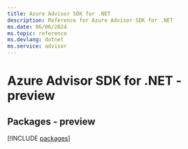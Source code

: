 ```yaml
---
title: Azure Advisor SDK for .NET
description: Reference for Azure Advisor SDK for .NET
ms.date: 06/06/2024
ms.topic: reference
ms.devlang: dotnet
ms.service: advisor
---
```

# Azure Advisor SDK for .NET - preview
## Packages - preview
[!INCLUDE [packages](advisor-index.md)]